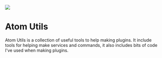 [![](https://jitci.com/gh/AtomIsHere/atomutils/svg)](https://jitci.com/gh/AtomIsHere/atomutils)

# Atom Utils
   <p>Atom Utils is a collection of useful tools to help making plugins. It include tools for helping make services and
   commands, it also includes bits of code I've used when making plugins.</p>
